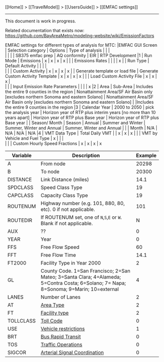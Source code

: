 [[Home]] > [[TravelModel]] > [[UsersGuide]] > [[EMFAC settings]]

***

This document is work in progress. 

Related documentation that exists now: https://github.com/BayAreaMetro/modeling-website/wiki/EmissionFactors

EMFAC settings for different types of analysis for MTC:
|EMFAC GUI Screen |   Selection category |   Options |   Type of analysis |    |    |   
| |    |    |   SB375 emfac prep |   AQ conformity |   EIR |   RTP Development
|1 |   Run Mode |   Emissions |   x |   x |   x |   x
| |    |   Emissions Rates |    |    |    |   x
| |   Run Type |   Default Activity |    |    |    |   
| |    |   Custom Activity |   x |   x |   x |   x
| |   Generate template or load file |   Generate Custom Activity Template |   x |   x |   x |   x
| |    |   Load Custom Activity File |   x |   x |   x |   
| |    |   Input Emission Rate Parameters |    |    |    |   x
|2 |   Area |   Sub-Area |   Includes the entire 9 counties in the region |   Nonattainment Area/SF Air Basin only [excludes northern Sonoma and eastern Solano] |   Nonattainment Area/SF Air Basin only [excludes northern Sonoma and eastern Solano] |   |Includes the entire 9 counties in the region
|3 |   Calendar Year |   2000 to 2050 |   pick the analysis year |   Horizon year of RTP plus interim years [no more than 10 years apart] |   Horizon year of RTP plus Base year |   Horizon year of RTP plus Base year
| |   Season/ Month |   Season |   Annual |   Summer and Winter |   Summer, Winter and Annual |   Summer, Winter and Annual
| |    |   Month |   N/A |   N/A |   N/A |   N/A
|4 |   VMT Data Type |   Total Daily VMT |    |   x |   x |   x
| |    |   VMT by Vehicle and Fuel Type |   x |    |    |   
| |    |   Custom Hourly Speed Fractions |   x |   x |   x |   x





| Variable | Description | Example |
|----------|-------------|---------|
| A | From node | 20298 |
| B | To node | 20300 |
| DISTANCE | Link Distance (miles) | 14.1 |
| SPDCLASS | Speed Class Type | 19 |
| CAPCLASS | Capacity Class Type | 19 |
| ROUTENUM | Highway number (e.g. 101, 880, 80, etc).  0 if not applicable. | 101 |
| ROUTEDIR | If ROUTENUM set, one of `N`,`S`,`E` or `W`.  Blank if not applicable. | N |
| AUX | ?? | 0 |
| YEAR | Year | 0 |
| FFS | Free Flow Speed | 60 |
| FFT | Free Flow Time | 14.1 |
| FT2000 | Facility Type in Year 2000 | 2 |
| GL | County Code. 1=San Francisco; 2=San Mateo; 3=Santa Clara; 4=Alameda; 5=Contra Costa; 6=Solano; 7= Napa; 8=Sonoma; 9=Marin; 10=external | 4 |
| LANES | Number of Lanes | 2 |
| AT | [Area Type](https://github.com/BayAreaMetro/modeling-website/wiki/MasterNetworkLookupTables#area-type-at) | 2 |
| FT | [Facility type](https://github.com/BayAreaMetro/modeling-website/wiki/MasterNetworkLookupTables#facility-type-ft)  | 2 |
| TOLLCLASS | [Toll Code](https://github.com/BayAreaMetro/modeling-website/wiki/MasterNetworkLookupTables#toll-code-tollclass) | 0 |
| USE | [Vehicle restrictions](https://github.com/BayAreaMetro/modeling-website/wiki/MasterNetworkLookupTables#vehicle-restrictions-use) | 1 |
| BRT | [Bus Rapid Transit](https://github.com/BayAreaMetro/modeling-website/wiki/MasterNetworkLookupTables#bus-rapid-transit-brt) | 0 |
| TOS | [Traffic Operations](https://github.com/BayAreaMetro/modeling-website/wiki/MasterNetworkLookupTables#traffic-operations-tos) | 0 |
| SIGCOR | [Arterial Signal Coordination](https://github.com/BayAreaMetro/modeling-website/wiki/MasterNetworkLookupTables#arterial-signal-coordination-sigcor) | 0 |